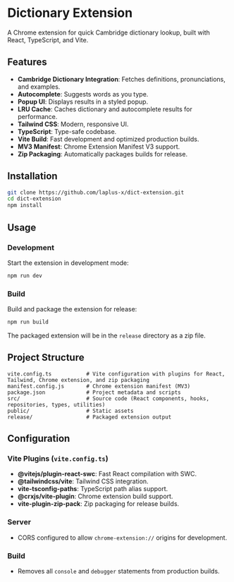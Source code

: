 # Dictionary Extension

A Chrome extension for quick Cambridge dictionary lookup, built with React, TypeScript, and Vite.

## Features

- **Cambridge Dictionary Integration**: Fetches definitions, pronunciations, and examples.
- **Autocomplete**: Suggests words as you type.
- **Popup UI**: Displays results in a styled popup.
- **LRU Cache**: Caches dictionary and autocomplete results for performance.
- **Tailwind CSS**: Modern, responsive UI.
- **TypeScript**: Type-safe codebase.
- **Vite Build**: Fast development and optimized production builds.
- **MV3 Manifest**: Chrome Extension Manifest V3 support.
- **Zip Packaging**: Automatically packages builds for release.

## Installation

```sh
git clone https://github.com/laplus-x/dict-extension.git
cd dict-extension
npm install
```

## Usage

### Development

Start the extension in development mode:

```sh
npm run dev
```

### Build

Build and package the extension for release:

```sh
npm run build
```

The packaged extension will be in the `release` directory as a zip file.

## Project Structure

```
vite.config.ts           # Vite configuration with plugins for React, Tailwind, Chrome extension, and zip packaging
manifest.config.js       # Chrome extension manifest (MV3)
package.json             # Project metadata and scripts
src/                     # Source code (React components, hooks, repositories, types, utilities)
public/                  # Static assets
release/                 # Packaged extension output
```

## Configuration

### Vite Plugins (`vite.config.ts`)

- **@vitejs/plugin-react-swc**: Fast React compilation with SWC.
- **@tailwindcss/vite**: Tailwind CSS integration.
- **vite-tsconfig-paths**: TypeScript path alias support.
- **@crxjs/vite-plugin**: Chrome extension build support.
- **vite-plugin-zip-pack**: Zip packaging for release builds.

### Server

- CORS configured to allow `chrome-extension://` origins for development.

### Build

- Removes all `console` and `debugger` statements from production builds.

##